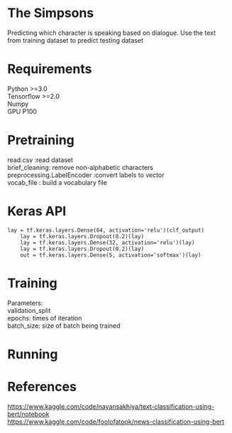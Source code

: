 # The Simpsons
Predicting which character is speaking based on dialogue. 
Use the text from training dataset to predict testing dataset

# Requirements
Python >=3.0<br />
Tensorflow >=2.0<br />
Numpy <br/>
GPU P100 <br/>

# Pretraining
read.csv :read dataset<br />
brief_cleaning: remove non-alphabetic characters
preprocessing.LabelEncoder :convert labels to vector<br />
vocab_file : build a vocabulary file

# Keras API

```
lay = tf.keras.layers.Dense(64, activation='relu')(clf_output)
    lay = tf.keras.layers.Dropout(0.2)(lay)
    lay = tf.keras.layers.Dense(32, activation='relu')(lay)
    lay = tf.keras.layers.Dropout(0.2)(lay)
    out = tf.keras.layers.Dense(5, activation='softmax')(lay)
```

# Training
Parameters: <br />
validation_split<br />
epochs: times of iteration <br />
batch_size: size of batch being trained



# Running



# References
https://www.kaggle.com/code/nayansakhiya/text-classification-using-bert/notebook</br>
https://www.kaggle.com/code/foolofatook/news-classification-using-bert</br>
